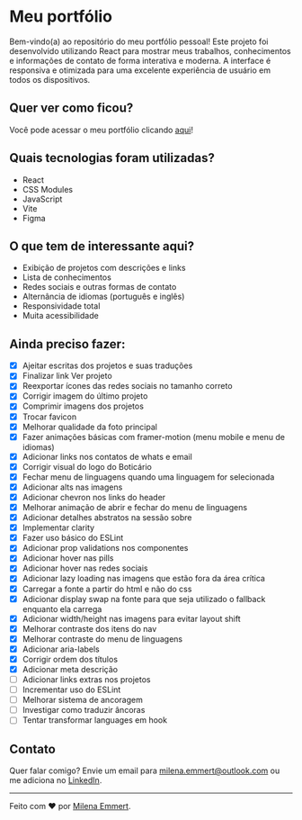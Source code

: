 # Meu portfólio

Bem-vindo(a) ao repositório do meu portfólio pessoal! Este projeto foi desenvolvido utilizando React para mostrar meus trabalhos, conhecimentos e informações de contato de forma interativa e moderna. A interface é responsiva e otimizada para uma excelente experiência de usuário em todos os dispositivos.

## Quer ver como ficou?

Você pode acessar o meu portfólio clicando [aqui](https://www.milenaemmert.com.br/)!

## Quais tecnologias foram utilizadas?

- React
- CSS Modules
- JavaScript
- Vite
- Figma

## O que tem de interessante aqui?

- Exibição de projetos com descrições e links
- Lista de conhecimentos
- Redes sociais e outras formas de contato
- Alternância de idiomas (português e inglês)
- Responsividade total
- Muita acessibilidade

## Ainda preciso fazer:

- [x] Ajeitar escritas dos projetos e suas traduções
- [x] Finalizar link Ver projeto
- [x] Reexportar ícones das redes sociais no tamanho correto
- [x] Corrigir imagem do último projeto
- [x] Comprimir imagens dos projetos
- [x] Trocar favicon
- [x] Melhorar qualidade da foto principal
- [x] Fazer animações básicas com framer-motion (menu mobile e menu de idiomas)
- [x] Adicionar links nos contatos de whats e email
- [x] Corrigir visual do logo do Boticário
- [x] Fechar menu de linguagens quando uma linguagem for selecionada
- [x] Adicionar alts nas imagens
- [x] Adicionar chevron nos links do header
- [x] Melhorar animação de abrir e fechar do menu de linguagens
- [x] Adicionar detalhes abstratos na sessão sobre
- [x] Implementar clarity
- [x] Fazer uso básico do ESLint
- [x] Adicionar prop validations nos componentes
- [x] Adicionar hover nas pills
- [x] Adicionar hover nas redes sociais
- [x] Adicionar lazy loading nas imagens que estão fora da área crítica
- [x] Carregar a fonte a partir do html e não do css
- [x] Adicionar display swap na fonte para que seja utilizado o fallback enquanto ela carrega
- [x] Adicionar width/height nas imagens para evitar layout shift
- [x] Melhorar contraste dos itens do nav
- [x] Melhorar contraste do menu de linguagens
- [x] Adicionar aria-labels
- [x] Corrigir ordem dos títulos
- [x] Adicionar meta descrição
- [ ] Adicionar links extras nos projetos
- [ ] Incrementar uso do ESLint
- [ ] Melhorar sistema de ancoragem
- [ ] Investigar como traduzir âncoras
- [ ] Tentar transformar languages em hook

## Contato

Quer falar comigo? Envie um email para [milena.emmert@outlook.com](mailto:milena.emmert@outlook.com) ou me adiciona no [LinkedIn](https://www.linkedin.com/in/milenaemmert).

---

Feito com ♥ por [Milena Emmert](https://www.milenaemmert.com.br).
